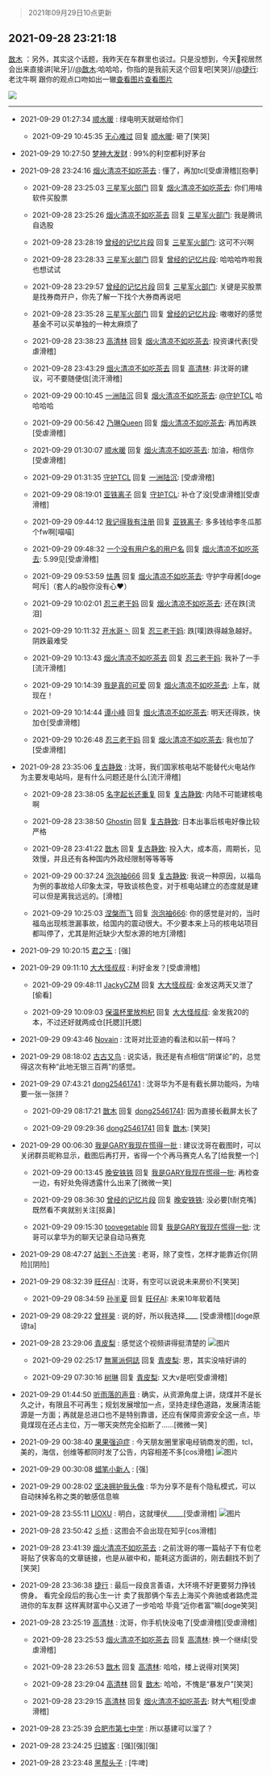 > 2021年09月29日10点更新
<link rel="stylesheet" href="https://cdn.jsdelivr.net/gh/taotie6/sampleJSON@main/css/photo_show.css">
<meta name="referrer" content="no-referrer" />


 ## 2021-09-28 23:21:18 

 [㪚木](https://www.coolapk.com/feed/30330665?shareKey=ODVjMTM2MGRiOWUzNjE1MzNjMDY~) ：另外，其实这个话题，我昨天在车群里也谈过。只是没想到，今天🐏视居然会出来直接讲[呲牙]//<a class="feed-link-uname" href="/u/㪚木">@㪚木</a>:哈哈哈，你指的是我前天这个回复吧[笑哭]//<a class="feed-link-uname" href="/u/捷行">@捷行</a>:老沈牛啊   跟你的观点口吻如出一辙<a class="feed-forward-pic" href="http://image.coolapk.com/feed/2021/0928/23/1629443_de1f095c_1539_1095@1440x3200.jpeg">查看图片</a><a class="feed-forward-pic" href="http://image.coolapk.com/feed/2021/0928/23/1081091_7340c607_1734_5163@1080x1373.jpeg">查看图片</a> 

<div class="album">
<img class="img-item" src="https://image.coolapk.com/feed/2021/0928/23/1081091_4ee40a02_2477_1867@818x10122.jpeg" />
</div>

 ------- 

- 2021-09-29 01:27:34 [顺水暖](uid=2030768) : 绿电明天就砸给你们 

    - 2021-09-29 10:45:35 [无心难过](uid=3681127) 回复 [顺水暖](uid=2030768): 砸了[笑哭] 

- 2021-09-29 10:27:50 [梦神大发财](uid=14296465) : 99%的利空都利好茅台 

- 2021-09-28 23:24:16 [烟火清凉不如吃茶去](uid=4279524) : 懂了，再加tcl[受虐滑稽][抱拳] 

    - 2021-09-28 23:25:03 [三星军火部门](uid=2354553) 回复 [烟火清凉不如吃茶去](uid=4279524): 你们用啥软件买股票 

    - 2021-09-28 23:25:26 [烟火清凉不如吃茶去](uid=4279524) 回复 [三星军火部门](uid=2354553): 我是腾讯自选股 

    - 2021-09-28 23:28:19 [曾经的记忆片段](uid=2703645) 回复 [三星军火部门](uid=2354553): 这可不兴啊 

    - 2021-09-28 23:28:33 [三星军火部门](uid=2354553) 回复 [曾经的记忆片段](uid=2703645): 哈哈哈咋啦我也想试试 

    - 2021-09-28 23:29:57 [曾经的记忆片段](uid=2703645) 回复 [三星军火部门](uid=2354553): 关键是买股票是找券商开户，你先了解一下找个大券商再说吧 

    - 2021-09-28 23:35:28 [三星军火部门](uid=2354553) 回复 [曾经的记忆片段](uid=2703645): 嗷嗷好的感觉基金不可以买单独的一种太麻烦了 

    - 2021-09-28 23:38:23 [高清林](uid=8114305) 回复 [烟火清凉不如吃茶去](uid=4279524): 投资课代表[受虐滑稽] 

    - 2021-09-28 23:43:29 [烟火清凉不如吃茶去](uid=4279524) 回复 [高清林](uid=8114305): 非沈哥的建议，可不要随便信[流汗滑稽] 

    - 2021-09-29 00:10:45 [一洲陆沉](uid=889471) 回复 [烟火清凉不如吃茶去](uid=4279524): <a class="feed-link-uname" href="/u/守护TCL">@守护TCL</a> 哈哈哈哈 

    - 2021-09-29 00:56:42 [乃琳Queen](uid=2370903) 回复 [烟火清凉不如吃茶去](uid=4279524): 再加再跌[受虐滑稽] 

    - 2021-09-29 01:30:07 [顺水暖](uid=2030768) 回复 [烟火清凉不如吃茶去](uid=4279524): 加油，相信你[受虐滑稽] 

    - 2021-09-29 01:31:35 [守护TCL](uid=13196701) 回复 [一洲陆沉](uid=889471): [受虐滑稽] 

    - 2021-09-29 08:19:01 [亚铁离子](uid=2220712) 回复 [守护TCL](uid=13196701): 补仓了没[受虐滑稽][受虐滑稽] 

    - 2021-09-29 09:44:12 [我记得我有注册](uid=1403833) 回复 [亚铁离子](uid=2220712): 多多钱给李冬瓜那个fw啊[喵喵] 

    - 2021-09-29 09:48:32 [一个没有用户名的用户名](uid=1314924) 回复 [烟火清凉不如吃茶去](uid=4279524): 5.99见[受虐滑稽] 

    - 2021-09-29 09:53:59 [怯愚](uid=1548302) 回复 [烟火清凉不如吃茶去](uid=4279524): 守护字母酱[doge呵斥]（套人的a股你没有心❤） 

    - 2021-09-29 10:02:01 [忍三老干妈](uid=2094194) 回复 [烟火清凉不如吃茶去](uid=4279524): 还在跌[流泪] 

    - 2021-09-29 10:11:32 [开水哥丶](uid=608451) 回复 [忍三老干妈](uid=2094194): 跌[噗]跌得越急越好。阴跌最难受 

    - 2021-09-29 10:13:43 [烟火清凉不如吃茶去](uid=4279524) 回复 [忍三老干妈](uid=2094194): 我补了一手[流汗滑稽] 

    - 2021-09-29 10:14:39 [我是真的可爱](uid=731138) 回复 [烟火清凉不如吃茶去](uid=4279524): 上车，就现在！ 

    - 2021-09-29 10:14:44 [谭小峰](uid=2924176) 回复 [烟火清凉不如吃茶去](uid=4279524): 明天还得跌，快加仓[受虐滑稽] 

    - 2021-09-29 10:26:48 [忍三老干妈](uid=2094194) 回复 [烟火清凉不如吃茶去](uid=4279524): 我也加了[受虐滑稽] 

- 2021-09-28 23:35:06 [复古静致](uid=1141938) : 沈哥，我们国家核电站不能替代火电站作为主要发电站吗，是有什么问题还是什么[流汗滑稽] 

    - 2021-09-28 23:38:05 [名字起长还重复](uid=485854) 回复 [复古静致](uid=1141938): 内陆不可能建核电啊 

    - 2021-09-28 23:38:50 [Ghostin](uid=3776242) 回复 [复古静致](uid=1141938): 日本出事后核电好像比较严格 

    - 2021-09-28 23:41:22 [㪚木](uid=1081091) 回复 [复古静致](uid=1141938): 投入大，成本高，周期长，见效慢，并且还有各种国内外政经限制等等等等 

    - 2021-09-29 00:37:24 [泡泡袖666](uid=2844894) 回复 [复古静致](uid=1141938): 我说一种原因，以福岛为例的事故给人印象太深，导致谈核色变，对于核电站建立的态度就是建可以但是离我远远的。[滑稽] 

    - 2021-09-29 10:25:03 [涅槃而飞](uid=1128897) 回复 [泡泡袖666](uid=2844894): 你的感觉是对的，当时福岛出现核泄漏事故，给国内的震动很大。不少要本来上马的核电站项目都叫停了，尤其是附近缺少大型水源的地方[滑稽] 

- 2021-09-29 10:20:15 [君之玉](uid=928858) : [强] 

- 2021-09-29 09:11:10 [大大怪叔叔](uid=956235) : 利好金发？[受虐滑稽] 

    - 2021-09-29 09:48:11 [JackyCZM](uid=1127943) 回复 [大大怪叔叔](uid=956235): 金发这两天又泄了[偷看] 

    - 2021-09-29 10:09:03 [保温杯里放枸杞](uid=2901673) 回复 [大大怪叔叔](uid=956235): 金发我20的本，不过还好就两成仓[托腮][托腮] 

- 2021-09-29 09:43:46 [Novain](uid=3379419) : 沈哥对比亚迪的看法和以前一样吗？ 

- 2021-09-29 08:18:02 [古古又鸟](uid=1049013) : 说实话，我还是有点相信“阴谋论”的，总觉得这次有种“此地无银三百两”的感觉。 

- 2021-09-29 07:43:21 [dong25461741](uid=1268657) : 沈哥华为不是有截长屏功能吗，为啥要一张一张拼？ 

    - 2021-09-29 08:17:21 [㪚木](uid=1081091) 回复 [dong25461741](uid=1268657): 因为直接长截屏太长了 

    - 2021-09-29 09:29:36 [dong25461741](uid=1268657) 回复 [㪚木](uid=1081091): [笑哭] 

- 2021-09-29 00:06:30 [我是GARY我现在慌得一批](uid=540180) : 建议沈哥在截图时，可以关闭群员昵称显示，截图后再打开，省得一个个再马赛克人名了[给我整一个] 

    - 2021-09-29 00:13:45 [晚安铁铁](uid=2870621) 回复 [我是GARY我现在慌得一批](uid=540180): 再检查一边，有好处免得透露什么出来了[微微一笑] 

    - 2021-09-29 08:36:30 [曾经的记忆片段](uid=2703645) 回复 [晚安铁铁](uid=2870621): 没必要[t耐克嘴]既然看不爽就别关注[抠鼻] 

    - 2021-09-29 09:15:30 [toovegetable](uid=2180995) 回复 [我是GARY我现在慌得一批](uid=540180): 沈哥可以拿华为的聊天记录自动马赛克 

- 2021-09-29 08:47:27 [站到丶不许笑](uid=1165627) : 老哥，除了变性，怎样才能靠近你[阴险][阴险] 

- 2021-09-29 08:32:39 [旺仔AI](uid=1316908) : 沈哥，有空可以说说未来房价不[笑哭] 

    - 2021-09-29 08:34:59 [孙半夏](uid=1851173) 回复 [旺仔AI](uid=1316908): 未来10年软着陆 

- 2021-09-29 08:29:22 [曾祥昊](uid=6695078) : 说的好，所以我选择____
[受虐滑稽][doge原谅ta] 

- 2021-09-28 23:29:06 [青皮梨](uid=1109281) : 感觉这个视频讲得挺清楚的 ![图片](https://image.coolapk.com/feed/2021/0928/23/1109281_a392f059_2944_2034@1080x2400.jpeg)

    - 2021-09-29 02:25:17 [無黨派侗誌](uid=963651) 回复 [青皮梨](uid=1109281): 恩，其实没啥好讲的 

    - 2021-09-29 07:30:16 [树琳](uid=1807052) 回复 [青皮梨](uid=1109281): 又大v是吧[受虐滑稽] 

- 2021-09-29 01:44:50 [听雨落的声音](uid=3650984) : 确实，从资源角度上讲，烧煤并不是长久之计，有限且不可再生；规划发展增加一点，坚持走绿色道路，发展清洁能源是一方面；再就是总进口也不是特别靠谱，还应有保障资源安全这一点，毕竟煤现在还占主位，万一哪天突然完全掐断了……[微微一笑] 

- 2021-09-29 00:38:40 [果果强迫症](uid=871503) : 今天朋友圈里家电经销商发的图，tcl，美的，海信，创维等都同时发了公告，内容相差不多[cos滑稽] ![图片](https://image.coolapk.com/feed/2021/0929/00/871503_7119_9473@828x1038.jpg)

- 2021-09-29 00:30:08 [蜡笔小新人](uid=4236945) : [强] 

- 2021-09-29 00:28:02 [坚决拥护我头像](uid=1738203) : 华为分享不是有个隐私模式，可以自动抹掉名称之类的敏感信息嘛 

- 2021-09-28 23:55:11 [LIOXU](uid=2824671) : 明白，这就埋伏_____[受虐滑稽] ![图片](https://image.coolapk.com/feed/2021/0928/23/2824671_4ff7b4ab_4510_2665@1080x1041.jpeg)

- 2021-09-28 23:50:42 [彡桥](uid=3740933) : 这图会不会出现在知乎[cos滑稽] 

- 2021-09-28 23:41:39 [烟火清凉不如吃茶去](uid=4279524) : 之前沈哥的哪一篇帖子下有位老哥贴了侠客岛的文章链接，也是从碳中和，能耗这方面讲的，刚去翻找不到了[笑哭] 

- 2021-09-28 23:36:38 [捷行](uid=1629443) : 最后一段良言善语，大环境不好更要努力挣钱傍身。 看完全段后的我心生一计   卖了我那俩个车去上海买个奔驰或者路虎混进你的车友群   这样离财富中心又进了一步哈哈  毕竟“近你者富”嘛[doge笑哭] 

- 2021-09-28 23:25:19 [高清林](uid=8114305) : 沈哥，你手机快没电了[受虐滑稽][受虐滑稽] 

    - 2021-09-28 23:25:53 [烟火清凉不如吃茶去](uid=4279524) 回复 [高清林](uid=8114305): 换一个继续[受虐滑稽] 

    - 2021-09-28 23:26:53 [㪚木](uid=1081091) 回复 [高清林](uid=8114305): 哈哈，楼上说得对[笑哭] 

    - 2021-09-28 23:29:04 [高清林](uid=8114305) 回复 [㪚木](uid=1081091): 哈哈，不愧是“暴发户”[笑哭] 

    - 2021-09-28 23:29:15 [高清林](uid=8114305) 回复 [烟火清凉不如吃茶去](uid=4279524): 财大气粗[受虐滑稽] 

- 2021-09-28 23:25:39 [合肥市第七中学](uid=3597151) : 所以基建可以溜了？ 

- 2021-09-28 23:24:25 [归墟客](uid=3287587) : [强][强][强] 

- 2021-09-28 23:23:48 [黑帮头子](uid=2838832) : [牛啤] 

